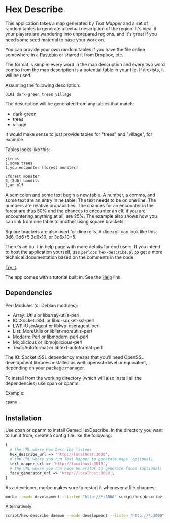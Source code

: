 # Hex Describe

This application takes a map generated by *Text Mapper* and a set of
random tables to generate a textual description of the region. It's
ideal if your players are wandering into unprepared regions, and it's
great if you need some seed material to base your work on.

You can provide your own random tables if you have the file online
somewhere in a [Pastebin](https://en.wikipedia.org/wiki/Pastebin) or
shared it from Dropbox, etc.

The format is simple: every word in the map description and every two
word combo from the map description is a potential table in your file.
If it exists, it will be used.

Assuming the following description:

```
0101 dark-green trees village
```

The description will be generated from any tables that match:

* dark-green
* trees
* village

It would make sense to just provide tables for "trees" and "village",
for example.

Tables looks like this:

```
;trees
1,some trees
1,you encounter [forest monster]

;forest monster
3,[3d6] bandits
1,an elf
```

A semicolon and some text begin a new table. A number, a comma, and
some text are an entry in he table. The text needs to be on one line.
The numbers are relative probabilities. The chances for an encounter
in the forest are thus 50% and the chances to encounter an elf, if you
are encountering anything at all, are 25%. The example also shows how
you can link from one table to another using square brackets.

Square brackets are also used for dice rolls. A dice roll can look
like this: 3d6, 3d6+5 3d6x10, or 3d6x10+5.

There's an built-in help page with more details for end users. If you
intend to host the application yourself, use `perldoc hex-describe.pl`
to get a more technical documentation based on the comments in the
code.

[Try it](https://campaignwiki.org/hex-describe).

The app comes with a tutorial built in. See the
[Help](https://campaignwiki.org/hex-describe/help) link.

## Dependencies

Perl Modules (or Debian modules):

* Array::Utils or libarray-utils-perl
* IO::Socket::SSL or libio-socket-ssl-perl
* LWP::UserAgent or liblwp-useragent-perl
* List::MoreUtils or liblist-moreutils-perl
* Modern::Perl or libmodern-perl-perl
* Mojolicious or libmojolicious-perl
* Text::Autoformat or libtext-autoformat-perl

The IO::Socket::SSL dependency means that you’ll need OpenSSL
development libraries installed as well: openssl-devel or equivalent,
depending on your package manager.

To install from the working directory (which will also install all the
dependencies) use cpan or cpanm.

Example:

```bash
cpanm .
```

## Installation

Use cpan or cpanm to install Game::HexDescribe. In the directory you
want to run it from, create a config file like the following:

```perl
{
  # the URL where Hex Describe listens
  hex_describe_url => 'http://localhost:3000',
  # the URL where you run Text Mapper to generate maps (optional)
  text_mapper_url => 'http://localhost:3010',
  # the URL where you run Face Generator to generate faces (optional)
  face_generator_url => 'http://localhost:3020',
}
```

As a developer, morbo makes sure to restart it whenever a file
changes:

```bash
morbo --mode development --listen "http://*:3000" script/hex-describe
```

Alternatively:

```bash
script/hex-describe daemon --mode development --listen "http://*:3000"
```
